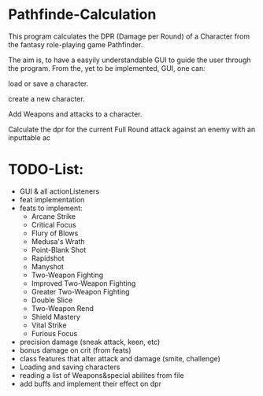 # Pathfinde-Calculation
This program calculates the DPR (Damage per Round) of a Character from the fantasy role-playing game Pathfinder.

The aim is, to have a easyily understandable GUI to guide the user through the program.
From the, yet to be implemented, GUI, one can:

load or save a character.

create a new character.

Add Weapons and attacks to a character.

Calculate the dpr for the current Full Round attack against an enemy with an inputtable ac

# TODO-List:
- GUI & all actionListeners
- feat implementation
- feats to implement:
  - Arcane Strike
  - Critical Focus
  - Flury of Blows
  - Medusa's Wrath
  - Point-Blank Shot
  - Rapidshot
  - Manyshot
  - Two-Weapon Fighting
  - Improved Two-Weapon Fighting
  - Greater Two-Weapon Fighting
  - Double Slice
  - Two-Weapon Rend
  - Shield Mastery
  - Vital Strike
  - Furious Focus
- precision damage (sneak attack, keen, etc)
- bonus damage on crit (from feats)
- class features that alter attack and damage (smite, challenge)
- Loading and saving characters
- reading a list of Weapons&special abilites from file
- add buffs and implement their effect on dpr
